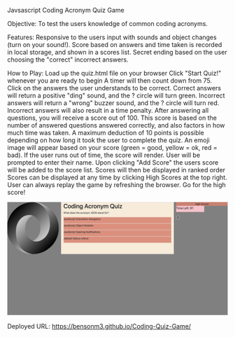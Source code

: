 Javsascript Coding Acronym Quiz Game

Objective:
	To test the users knowledge of common coding acronyms.

Features:
	Responsive to the users input with sounds and object changes (turn on your sound!).
	Score based on answers and time taken is recorded in local storage, and shown in a 
	scores list.
	Secret ending based on the user choosing the "correct" incorrect answers.
	
	

How to Play:
	Load up the quiz.html file on your browser
	Click "Start Quiz!" whenever you are ready to begin
	A timer will then count down from 75. 
	Click on the answers the user understands to be correct.
		Correct answers will return a positive "ding" sound, and the ? circle will turn 
		green.
		Incorrect answers will return a "wrong" buzzer sound, and the ? circle will turn 
		red.
			Incorrect answers will also result in a time penalty.
	After answering all questions, you will receive a score out of 100.
		This score is based on the number of answered questions answered correctly, and also factors in how much time was taken. A maximum deduction of 10 points is possible depending on how long it took the user to complete the quiz.
		An emoji image will appear based on your score (green = good, yellow = ok, red = 
		bad).
			If the user runs out of time, the score will render.
	User will be prompted to enter their name.
	Upon clicking "Add Score" the users score will be added to the score list.
	Scores will then be displayed in ranked order
		Scores can be displayed at any time by clicking High Scores at the top right.
	User can always replay the game by refreshing the browser. Go for the high score!
	
	

![alt text](https://github.com/Bensonm3/Coding-Quiz-Game/blob/master/Screen%20Shot%202020-08-18%20at%2010.09.10%20PM.png)

Deployed URL: https://bensonm3.github.io/Coding-Quiz-Game/
	